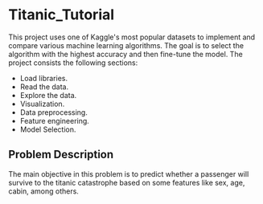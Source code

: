 # Titanic_Tutorial
This project uses one of Kaggle's most popular datasets to implement and compare various machine learning algorithms. The goal is to select the algorithm with the highest accuracy and then fine-tune the model.
The project consists the following sections:
* Load libraries.
* Read the data.
* Explore the data.
* Visualization.
* Data preprocessing.
* Feature engineering.
* Model Selection.
## Problem Description
The main objective in this problem is to predict whether a passenger will survive to the titanic catastrophe based on some features like sex, age, cabin, among others.
